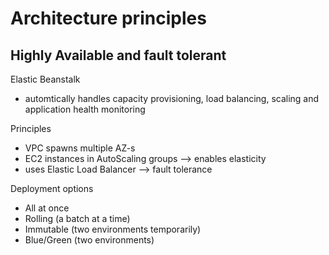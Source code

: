 # Architecture principles

## Highly Available and fault tolerant

 Elastic Beanstalk

- automtically handles capacity provisioning, load balancing, scaling and application health monitoring

Principles

- VPC spawns multiple AZ-s
- EC2 instances in AutoScaling groups --> enables elasticity
- uses Elastic Load Balancer --> fault tolerance

Deployment options

- All at once
- Rolling (a batch at a time)
- Immutable (two environments temporarily)
- Blue/Green (two environments)
